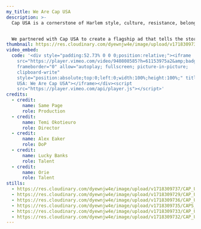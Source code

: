 ```yaml
---
my_title: We Are Cap USA
description: >-
  Cap USA is a cornerstone of Harlem style, culture, resistance, belonging.


  We partnered with Cap USA to create a flagship ad that tells the story of their come up and showcases the essential part that they play in their community.
thumbnail: https://res.cloudinary.com/dyewnjw4e/image/upload/v1718309731/CAP_USA_3.38.1_axzotp.png
video_embed:
  code: '<div style="padding:52.73% 0 0 0;position:relative;"><iframe
    src="https://player.vimeo.com/video/940808585?h=61153975a2&amp;badge=0&amp;autopause=0&amp;player_id=0&amp;app_id=58479"
    frameborder="0" allow="autoplay; fullscreen; picture-in-picture;
    clipboard-write"
    style="position:absolute;top:0;left:0;width:100%;height:100%;" title="Cap
    USA: We Are Cap USA"></iframe></div><script
    src="https://player.vimeo.com/api/player.js"></script>'
credits:
  - credit:
      name: Same Page
      role: Production
  - credit:
      name: Temi Okotieuro
      role: Director
  - credit:
      name: Alex Eaker
      role: DoP
  - credit:
      name: Lucky Banks
      role: Talent
  - credit:
      name: Orie
      role: Talent
stills:
  - https://res.cloudinary.com/dyewnjw4e/image/upload/v1718309737/CAP_USA_1.15.1_wnbsj2.png
  - https://res.cloudinary.com/dyewnjw4e/image/upload/v1718309729/CAP_USA_3.5.1_asanqk.png
  - https://res.cloudinary.com/dyewnjw4e/image/upload/v1718309736/CAP_USA_1.56.1_mwijxj.png
  - https://res.cloudinary.com/dyewnjw4e/image/upload/v1718309735/CAPS_USA_1.42.1_e4ot2a.png
  - https://res.cloudinary.com/dyewnjw4e/image/upload/v1718309733/CAP_USA_3.10.1_xhxwwm.png
  - https://res.cloudinary.com/dyewnjw4e/image/upload/v1718309732/CAP_USA_4.10.1_houp06.png
---
```

